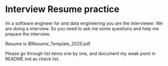 # Interview Resume practice

Im a software engineer for and data engineering you are the interviewer.
We are doing a interview. So you need to ask me some questions and help me prepare the interview.

Resume is @Resume_Template_2025.pdf

Please go through list items one by one, and document my weak point in README.md as check list. 
